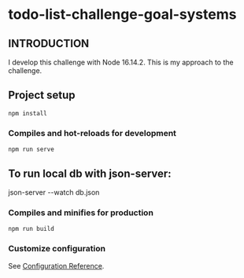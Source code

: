 # todo-list-challenge-goal-systems
## INTRODUCTION 
I develop this challenge with Node 16.14.2. 
This is my approach to the challenge.
## Project setup
```
npm install
```

### Compiles and hot-reloads for development
```
npm run serve
```

## To run local db with json-server:

json-server --watch db.json

### Compiles and minifies for production
```
npm run build
```

### Customize configuration
See [Configuration Reference](https://cli.vuejs.org/config/).

